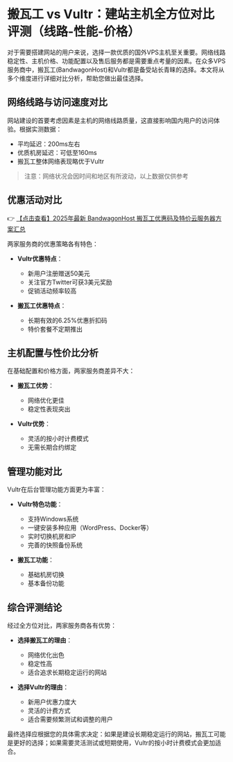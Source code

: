 # 搬瓦工 vs Vultr：建站主机全方位对比评测（线路-性能-价格）

对于需要搭建网站的用户来说，选择一款优质的国外VPS主机至关重要。网络线路稳定性、主机价格、功能配置以及售后服务都是需要重点考量的因素。在众多VPS服务商中，搬瓦工(BandwagonHost)和Vultr都是备受站长青睐的选择。本文将从多个维度进行详细对比分析，帮助您做出最佳选择。

## 网络线路与访问速度对比

网站建设的首要考虑因素是主机的网络线路质量，这直接影响国内用户的访问体验。根据实测数据：

- 平均延迟：200ms左右
- 优质机房延迟：可低至160ms
- 搬瓦工整体网络表现略优于Vultr

> 注意：网络状况会因时间和地区有所波动，以上数据仅供参考

## 优惠活动对比

👉 [【点击查看】2025年最新 BandwagonHost 搬瓦工优惠码及特价云服务器方案汇总](https://bit.ly/banwagon)

两家服务商的优惠策略各有特色：

- **Vultr优惠特点**：
  - 新用户注册赠送50美元
  - 关注官方Twitter可获3美元奖励
  - 促销活动频率较高

- **搬瓦工优惠特点**：
  - 长期有效的6.25%优惠折扣码
  - 特价套餐不定期推出

## 主机配置与性价比分析

在基础配置和价格方面，两家服务商差异不大：

- **搬瓦工优势**：
  - 网络优化更佳
  - 稳定性表现突出

- **Vultr优势**：
  - 灵活的按小时计费模式
  - 无需长期合约绑定

## 管理功能对比

Vultr在后台管理功能方面更为丰富：

- **Vultr特色功能**：
  - 支持Windows系统
  - 一键安装多种应用（WordPress、Docker等）
  - 实时切换机房和IP
  - 完善的快照备份系统

- **搬瓦工功能**：
  - 基础机房切换
  - 基本备份功能

## 综合评测结论

经过全方位对比，两家服务商各有优势：

- **选择搬瓦工的理由**：
  - 网络优化出色
  - 稳定性高
  - 适合追求长期稳定运行的网站

- **选择Vultr的理由**：
  - 新用户优惠力度大
  - 灵活的计费方式
  - 适合需要频繁测试和调整的用户

最终选择应根据您的具体需求决定：如果是建设长期稳定运行的网站，搬瓦工可能是更好的选择；如果需要灵活测试或短期使用，Vultr的按小时计费模式会更加适合。